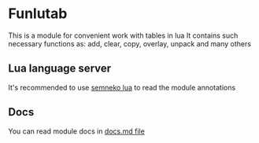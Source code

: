 # Funlutab
This is a module for convenient work with tables in lua
It contains such necessary functions as: add, clear, copy, overlay, unpack and many others

## Lua language server
It's recommended to use [semneko lua](https://marketplace.visualstudio.com/items?itemName=sumneko.lua) to read the module annotations

## Docs
You can read module docs in [docs.md file](https://github.com/Mantyi-Studio/funlutab/blob/main/docs.md)
